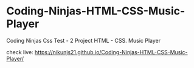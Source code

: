# Coding-Ninjas-HTML-CSS-Music-Player
Coding Ninjas Css Test - 2 Project HTML - CSS. Music Player

check live:
https://nikunjs21.github.io/Coding-Ninjas-HTML-CSS-Music-Player/
